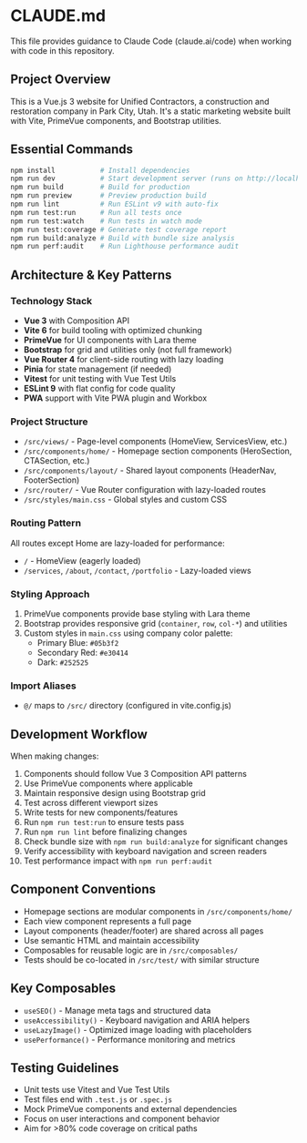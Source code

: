 # CLAUDE.md

This file provides guidance to Claude Code (claude.ai/code) when working with code in this repository.

## Project Overview

This is a Vue.js 3 website for Unified Contractors, a construction and restoration company in Park City, Utah. It's a static marketing website built with Vite, PrimeVue components, and Bootstrap utilities.

## Essential Commands

```bash
npm install           # Install dependencies
npm run dev           # Start development server (runs on http://localhost:5173)
npm run build         # Build for production
npm run preview       # Preview production build
npm run lint          # Run ESLint v9 with auto-fix
npm run test:run      # Run all tests once
npm run test:watch    # Run tests in watch mode
npm run test:coverage # Generate test coverage report
npm run build:analyze # Build with bundle size analysis
npm run perf:audit    # Run Lighthouse performance audit
```

## Architecture & Key Patterns

### Technology Stack
- **Vue 3** with Composition API
- **Vite 6** for build tooling with optimized chunking
- **PrimeVue** for UI components with Lara theme
- **Bootstrap** for grid and utilities only (not full framework)
- **Vue Router 4** for client-side routing with lazy loading
- **Pinia** for state management (if needed)
- **Vitest** for unit testing with Vue Test Utils
- **ESLint 9** with flat config for code quality
- **PWA** support with Vite PWA plugin and Workbox

### Project Structure
- `/src/views/` - Page-level components (HomeView, ServicesView, etc.)
- `/src/components/home/` - Homepage section components (HeroSection, CTASection, etc.)
- `/src/components/layout/` - Shared layout components (HeaderNav, FooterSection)
- `/src/router/` - Vue Router configuration with lazy-loaded routes
- `/src/styles/main.css` - Global styles and custom CSS

### Routing Pattern
All routes except Home are lazy-loaded for performance:
- `/` - HomeView (eagerly loaded)
- `/services`, `/about`, `/contact`, `/portfolio` - Lazy-loaded views

### Styling Approach
1. PrimeVue components provide base styling with Lara theme
2. Bootstrap provides responsive grid (`container`, `row`, `col-*`) and utilities
3. Custom styles in `main.css` using company color palette:
   - Primary Blue: `#05b3f2`
   - Secondary Red: `#e30414`
   - Dark: `#252525`

### Import Aliases
- `@/` maps to `/src/` directory (configured in vite.config.js)

## Development Workflow

When making changes:
1. Components should follow Vue 3 Composition API patterns
2. Use PrimeVue components where applicable
3. Maintain responsive design using Bootstrap grid
4. Test across different viewport sizes
5. Write tests for new components/features
6. Run `npm run test:run` to ensure tests pass
7. Run `npm run lint` before finalizing changes
8. Check bundle size with `npm run build:analyze` for significant changes
9. Verify accessibility with keyboard navigation and screen readers
10. Test performance impact with `npm run perf:audit`

## Component Conventions

- Homepage sections are modular components in `/src/components/home/`
- Each view component represents a full page
- Layout components (header/footer) are shared across all pages
- Use semantic HTML and maintain accessibility
- Composables for reusable logic are in `/src/composables/`
- Tests should be co-located in `/src/test/` with similar structure

## Key Composables

- `useSEO()` - Manage meta tags and structured data
- `useAccessibility()` - Keyboard navigation and ARIA helpers
- `useLazyImage()` - Optimized image loading with placeholders
- `usePerformance()` - Performance monitoring and metrics

## Testing Guidelines

- Unit tests use Vitest and Vue Test Utils
- Test files end with `.test.js` or `.spec.js`
- Mock PrimeVue components and external dependencies
- Focus on user interactions and component behavior
- Aim for >80% code coverage on critical paths
